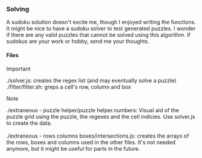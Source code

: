 ### Solving
A sudoku solution doesn't excite me, though I enjoyed writing the functions. It might be nice to have a sudoku solver to test generated puzzles. I wonder if there are any valid puzzles that cannot be solved using this algorithm. If sudokus are your work or hobby, send me your thoughts.

#### Files

> [!IMPORTANT]
> ./solver.js: creates the regex list (and may eventually solve a puzzle) <br />
> ./filter/filter.sh: greps a cell's row, column and box

> [!NOTE]
> ./extraneous - puzzle helper/puzzle helper.numbers: Visual aid of the puzzle grid using the puzzle, the regexes and the cell indicies. Use solver.js to create the data.
<br /><br />
> ./extraneous - rows columns boxes/intersections.js: creates the arrays of the rows, boxes and columns used in the other files. It's not needed anymore, but it might be useful for parts in the future.

